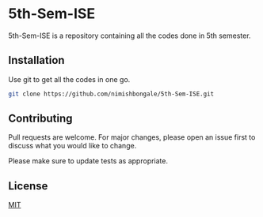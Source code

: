 # 5th-Sem-ISE

5th-Sem-ISE is a repository containing all the codes done in 5th semester. 

## Installation

Use git to get all the codes in one go.

```bash
git clone https://github.com/nimishbongale/5th-Sem-ISE.git  
```

## Contributing
Pull requests are welcome. For major changes, please open an issue first to discuss what you would like to change.

Please make sure to update tests as appropriate.

## License
[MIT](https://choosealicense.com/licenses/mit/)
